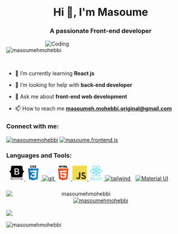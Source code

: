 
<h1 align="center">Hi 👋, I'm Masoume</h1>
<h3 align="center">A passionate Front-end developer</h3>
<img align="right" alt="Coding" width="400" src="https://media1.giphy.com/media/RbDKaczqWovIugyJmW/giphy.gif">


<p align="left"> <img src="https://komarev.com/ghpvc/?username=masoumehmohebbi&label=Profile%20views&color=0e75b6&style=flat" alt="masoumehmohebbi" /> </p>

<p align="left"> <a href="https://twitter.com/" target="blank"><img src="https://img.shields.io/twitter/follow/?logo=twitter&style=for-the-badge" alt="" /></a> </p>

- 🌱 I’m currently learning **React js**

- 🤝 I’m looking for help with **back-end developer**

- 💬 Ask me about **front-end web development**

- 📫 How to reach me **masoumeh.mohebbi.original@gmail.com**

<h3 align="left">Connect with me:</h3>
<p align="left">
<a href="https://linkedin.com/in/masoumemohebbi" target="blank"><img align="center" src="https://raw.githubusercontent.com/rahuldkjain/github-profile-readme-generator/master/src/images/icons/Social/linked-in-alt.svg" alt="masoumemohebbi" height="30" width="40" /></a>
<a href="https://instagram.com/masoume.frontend.js" target="blank"><img align="center" src="https://raw.githubusercontent.com/rahuldkjain/github-profile-readme-generator/master/src/images/icons/Social/instagram.svg" alt="masoume.frontend.js" height="30" width="40" /></a>
</p>

<h3 align="left">Languages and Tools:</h3>
<p align="left">&nbsp; <a href="https://getbootstrap.com" target="_blank" rel="noreferrer"> <img src="https://raw.githubusercontent.com/devicons/devicon/master/icons/bootstrap/bootstrap-plain-wordmark.svg" alt="bootstrap" width="40" height="40"/> </a> <a href="https://www.w3schools.com/css/" target="_blank" rel="noreferrer"> <img src="https://raw.githubusercontent.com/devicons/devicon/master/icons/css3/css3-original-wordmark.svg" alt="css3" width="40" height="40"/> </a> <a href="https://git-scm.com/" target="_blank" rel="noreferrer"> <img src="https://www.vectorlogo.zone/logos/git-scm/git-scm-icon.svg" alt="git" width="40" height="40"/> </a> <a href="https://www.w3.org/html/" target="_blank" rel="noreferrer"> <img src="https://raw.githubusercontent.com/devicons/devicon/master/icons/html5/html5-original-wordmark.svg" alt="html5" width="40" height="40"/> </a> <a href="https://developer.mozilla.org/en-US/docs/Web/JavaScript" target="_blank" rel="noreferrer"> <img src="https://raw.githubusercontent.com/devicons/devicon/master/icons/javascript/javascript-original.svg" alt="javascript" width="40" height="40"/> </a> <a href="https://reactjs.org/" target="_blank" rel="noreferrer"> <img src="https://raw.githubusercontent.com/devicons/devicon/master/icons/react/react-original-wordmark.svg" alt="react" width="40" height="40"/> </a> <a href="https://tailwindcss.com/" target="_blank" rel="noreferrer"> <img src="https://www.vectorlogo.zone/logos/tailwindcss/tailwindcss-icon.svg" alt="tailwind" width="40" height="40"/> </a>
<a href="https://mui.com/" target="_blank"><img style="margin: 10px" src="https://profilinator.rishav.dev/skills-assets/mui.png" alt="Material UI" height="50" /></a>  </p>
<div align="left" width="100%">

<div align="center">
  <a href="#" title="masoumehmohebbi"><img width="410" align="left" src="https://github-readme-stats-sigma-five.vercel.app/api/top-langs?username=masoumehmohebbi&show_icons=true&locale=en&layout=compact" alt="masoumehmohebbi" /></a>

<a href="#" title="masoumehmohebbi"><img width="410" align="center" src="https://github-readme-stats-sigma-five.vercel.app/api?username=masoumehmohebbi&show_icons=true&locale=en" alt="masoumehmohebbi" /></a>

</div>


  <a href="#"  title="masoumehmohebbi">
    <img align="center" width="410" src="https://github-readme-stats.vercel.app/api?username=masoumehmohebbi&show_icons=true&" />
  </a>
  
<p><img align="center" src="https://github-readme-streak-stats.herokuapp.com/?user=masoumehmohebbi&" alt="masoumehmohebbi" /></p>

<br/> 
